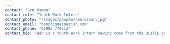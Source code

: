 ```yaml
---
contact: "Ben Osman"
contact_role: "Youth Work Intern"
contact_photo: "/images/people/ben-osman.jpg"
contact_email: "ben@coggesparish.com"
contact_phone: "01993 779613"
contact_bio: "Ben is a Youth Work Intern having come from the DisTIL gap year with Adventure Plus. Ben has lived in Cogges his whole life and is passionate about young people in Witney finding a personal relationship and faith in God. He also enjoys playing hockey, photography and rock climbing."
---
```

